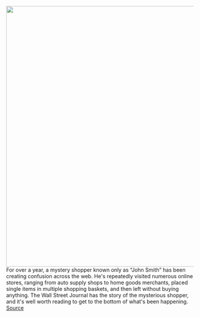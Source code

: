 <img src='https://cdn.vox-cdn.com/thumbor/TWkiXhr8RuVmbxun-Brtr5d7AJw=/0x0:6433x4289/1200x800/filters:focal(2703x1631:3731x2659)/cdn.vox-cdn.com/uploads/chorus_image/image/67009370/1191303750.jpg.0.jpg' width='700px' /><br/>
For over a year, a mystery shopper known only as “John Smith” has been creating confusion across the web. He's repeatedly visited numerous online stores, ranging from auto supply shops to home goods merchants, placed single items in multiple shopping baskets, and then left without buying anything. The Wall Street Journal has the story of the mysterious shopper, and it's well worth reading to get to the bottom of what's been happening.
<a href='https://www.theverge.com/21311121/john-smith-mystery-shopper-wsj-abandoned-shopping-carts'> Source <a/>